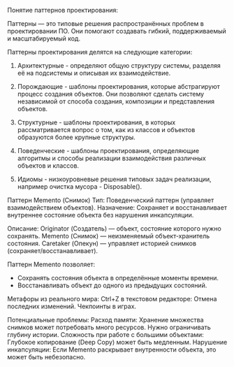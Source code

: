 Понятие паттернов проектирования:

Паттерны — это типовые решения распространённых проблем в проектировании ПО. Они помогают создавать гибкий, поддерживаемый и масштабируемый код.

Паттерны проектирования делятся на следующие категории:

1. Архитектурные - определяют общую структуру системы, разделяя её на подсистемы и описывая их взаимодействие.

2. Порождающие - шаблоны проектирования, которые абстрагируют процесс создания объектов. Они позволяют сделать систему независимой от способа создания, композиции и представления объектов.

3. Структурные - шаблоны проектирования, в которых рассматривается вопрос о том, как из классов и объектов образуются более крупные структуры.

4. Поведенческие - шаблоны проектирования, определяющие алгоритмы и способы реализации взаимодействия различных объектов и классов.

5. Идиомы - низкоуровневые решения типовых задач реализации, например очистка мусора - Disposable().

Паттерн Memento (Снимок)
Тип: Поведенческий паттерн (управляет взаимодействием объектов).
Назначение: Сохраняет и восстанавливает внутреннее состояние объекта без нарушения инкапсуляции.

Описание:
Originator (Создатель) — объект, состояние которого нужно сохранять.
Memento (Снимок) — неизменяемый объект-хранитель состояния.
Caretaker (Опекун) — управляет историей снимков (сохраняет/восстанавливает).

Паттерн Memento позволяет:
- Сохранять состояния объекта в определённые моменты времени.
- Восстанавливать объект до одного из предыдущих состояний.

Метафоры из реального мира:
Ctrl+Z в текстовом редакторе: Отмена последних изменений.
Чекпоинты в играх.

Потенциальные проблемы:
Расход памяти: Хранение множества снимков может потребовать много ресурсов. Нужно ограничивать глубину истории.
Сложность при работе с большими объектами: Глубокое копирование (Deep Copy) может быть медленным.
Нарушение инкапсуляции: Если Memento раскрывает внутренности объекта, это может быть небезопасно.


